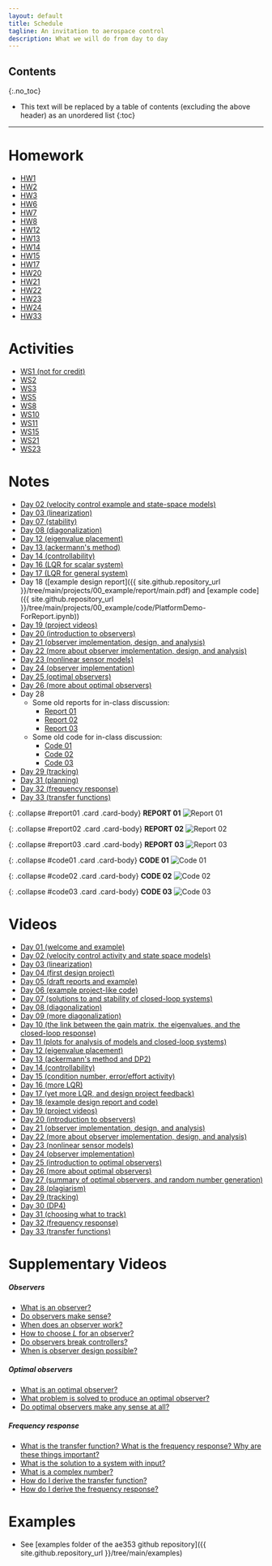 ```yaml
---
layout: default
title: Schedule
tagline: An invitation to aerospace control
description: What we will do from day to day
---
```


## Contents
{:.no_toc}

* This text will be replaced by a table of contents (excluding the above header) as an unordered list
{:toc}

---

# Homework

* [HW1](https://www.prairielearn.org/pl/course_instance/129078/assessment/2316731)
* [HW2](https://www.prairielearn.org/pl/course_instance/129078/assessment/2316751)
* [HW3](https://www.prairielearn.org/pl/course_instance/129078/assessment/2316827)
* [HW6](https://www.prairielearn.org/pl/course_instance/129078/assessment/2317020)
* [HW7](https://www.prairielearn.org/pl/course_instance/129078/assessment/2317073)
* [HW8](https://www.prairielearn.org/pl/course_instance/129078/assessment/2317106)
* [HW12](https://www.prairielearn.org/pl/course_instance/129078/assessment/2317506)
* [HW13](https://www.prairielearn.org/pl/course_instance/129078/assessment/2317548)
* [HW14](https://www.prairielearn.org/pl/course_instance/129078/assessment/2317606)
* [HW15](https://www.prairielearn.org/pl/course_instance/129078/assessment/2317630)
* [HW17](https://www.prairielearn.org/pl/course_instance/129078/assessment/2317709)
* [HW20](https://www.prairielearn.org/pl/course_instance/129078/assessment/2317860)
* [HW21](https://www.prairielearn.org/pl/course_instance/129078/assessment/2317891)
* [HW22](https://www.prairielearn.org/pl/course_instance/129078/assessment/2318052)
* [HW23](https://www.prairielearn.org/pl/course_instance/129078/assessment/2318085)
* [HW24](https://www.prairielearn.org/pl/course_instance/129078/assessment/2318114)
* [HW33](https://www.prairielearn.org/pl/course_instance/129078/assessment/2318452)

# Activities

* [WS1 (not for credit)](https://www.prairielearn.org/pl/course_instance/129078/assessment/2316729)
* [WS2](https://www.prairielearn.org/pl/course_instance/129078/assessment/2316748)
* [WS3](https://www.prairielearn.org/pl/course_instance/129078/assessment/2316828)
* [WS5](https://www.prairielearn.org/pl/course_instance/129078/assessment/2316967)
* [WS8](https://www.prairielearn.org/pl/course_instance/129078/assessment/2317107)
* [WS10](https://www.prairielearn.org/pl/course_instance/129078/assessment/2317236)
* [WS11](https://www.prairielearn.org/pl/course_instance/129078/assessment/2317296)
* [WS15](https://www.prairielearn.org/pl/course_instance/129078/assessment/2317632)
* [WS21](https://www.prairielearn.org/pl/course_instance/129078/assessment/2317861)
* [WS23](https://www.prairielearn.org/pl/course_instance/129078/assessment/2318057)

# Notes

* [Day 02 (velocity control example and state-space models)](notes/Day02-StateSpace.pdf)
* [Day 03 (linearization)](notes/Day03-Linearization.pdf)
* [Day 07 (stability)](notes/Day07-Stability.pdf)
* [Day 08 (diagonalization)](notes/Day08-Diagonalization.pdf)
* [Day 12 (eigenvalue placement)](notes/Day12-EigenvaluePlacement.pdf)
* [Day 13 (ackermann's method)](notes/Day13-AckermannsMethod.pdf)
* [Day 14 (controllability)](notes/Day14-Controllability.pdf)
* [Day 16 (LQR for scalar system)](notes/Day16-LQR-Scalar.pdf)
* [Day 17 (LQR for general system)](notes/Day17-LQR-General.pdf)
* Day 18 ([example design report]({{ site.github.repository_url }}/tree/main/projects/00_example/report/main.pdf) and [example code]({{ site.github.repository_url }}/tree/main/projects/00_example/code/PlatformDemo-ForReport.ipynb))
* [Day 19 (project videos)](https://docs.google.com/document/d/1XggcJWQ1uRCqQvlQwUoprhI2KRj-ux5pGxMiAPtYdEU/edit?usp=sharing)
* [Day 20 (introduction to observers)](notes/Day20-Observers.pdf)
* [Day 21 (observer implementation, design, and analysis)](notes/Day21-MoreObservers.pdf)
* [Day 22 (more about observer implementation, design, and analysis)](notes/Day22-EvenMoreObservers.pdf)
* [Day 23 (nonlinear sensor models)](notes/Day23-NonlinearSensorModels.pdf)
* [Day 24 (observer implementation)](notes/Day24-ObserverImplementation.pdf)
* [Day 25 (optimal observers)](notes/Day25-OptimalObservers.pdf)
* [Day 26 (more about optimal observers)](notes/Day26-MoreOptimalObservers.pdf)
* Day 28
    * Some old reports for in-class discussion:
        - <a role="button" data-bs-toggle="collapse" href="#report01" aria-expanded="false" aria-controls="report01">Report 01</a>
        - <a role="button" data-bs-toggle="collapse" href="#report02" aria-expanded="false" aria-controls="report02">Report 02</a>
        - <a role="button" data-bs-toggle="collapse" href="#report03" aria-expanded="false" aria-controls="report03">Report 03</a>
    * Some old code for in-class discussion:
        - <a role="button" data-bs-toggle="collapse" href="#code01" aria-expanded="false" aria-controls="code01">Code 01</a>
        - <a role="button" data-bs-toggle="collapse" href="#code02" aria-expanded="false" aria-controls="code02">Code 02</a>
        - <a role="button" data-bs-toggle="collapse" href="#code03" aria-expanded="false" aria-controls="code03">Code 03</a>
* [Day 29 (tracking)](notes/Day29-Tracking.pdf)
* [Day 31 (planning)](notes/Day31-Planning.pdf)
* [Day 32 (frequency response)](notes/Day32-FrequencyResponse.pdf)
* [Day 33 (transfer functions)](notes/Day33-TransferFunctions.pdf)

{: .collapse #report01 .card .card-body}
**REPORT 01**
![Report 01](images/report01.png)

{: .collapse #report02 .card .card-body}
**REPORT 02**
![Report 02](images/report02.png)

{: .collapse #report03 .card .card-body}
**REPORT 03**
![Report 03](images/report03.png)

{: .collapse #code01 .card .card-body}
**CODE 01**
![Code 01](images/code01.png)

{: .collapse #code02 .card .card-body}
**CODE 02**
![Code 02](images/code02.png)

{: .collapse #code03 .card .card-body}
**CODE 03**
![Code 03](images/code03.png)

# Videos

* [Day 01 (welcome and example)](https://mediaspace.illinois.edu/media/t/1_ik3qndbb/243767652)
* [Day 02 (velocity control activity and state space models)](https://mediaspace.illinois.edu/media/t/1_x72u7o60/243767652)
* [Day 03 (linearization)](https://mediaspace.illinois.edu/media/t/1_p1vp1ha2/243767652)
* [Day 04 (first design project)](https://mediaspace.illinois.edu/media/t/1_hcj6h99p/243767652)
* [Day 05 (draft reports and example)](https://mediaspace.illinois.edu/media/t/1_i72xge6f/243767652)
* [Day 06 (example project-like code)](https://mediaspace.illinois.edu/media/t/1_vj19myeq/243767652)
* [Day 07 (solutions to and stability of closed-loop systems)](https://mediaspace.illinois.edu/media/t/1_bacl868j/243767652)
* [Day 08 (diagonalization)](https://mediaspace.illinois.edu/media/t/1_q4cbmprq/243767652)
* [Day 09 (more diagonalization)](https://mediaspace.illinois.edu/media/t/1_xyf3p21x/243767652)
* [Day 10 (the link between the gain matrix, the eigenvalues, and the closed-loop response)](https://mediaspace.illinois.edu/media/t/1_vywmz0x6/243767652)
* [Day 11 (plots for analysis of models and closed-loop systems)](https://mediaspace.illinois.edu/media/t/1_61esk1zn/243767652)
* [Day 12 (eigenvalue placement)](https://mediaspace.illinois.edu/media/t/1_026wll6d/243767652)
* [Day 13 (ackermann's method and DP2)](https://mediaspace.illinois.edu/media/t/1_4f9icom6/243767652)
* [Day 14 (controllability)](https://mediaspace.illinois.edu/media/t/1_t206zxiv/243767652)
* [Day 15 (condition number, error/effort activity)](https://mediaspace.illinois.edu/media/t/1_svo8okjr/243767652)
* [Day 16 (more LQR)](https://mediaspace.illinois.edu/media/t/1_8yro7wse/243767652)
* [Day 17 (yet more LQR, and design project feedback)](https://mediaspace.illinois.edu/media/t/1_8q6hzas5/243767652)
* [Day 18 (example design report and code)](https://mediaspace.illinois.edu/media/t/1_77zvw83g/243767652)
* [Day 19 (project videos)](https://mediaspace.illinois.edu/media/t/1_v870t5lp/243767652)
* [Day 20 (introduction to observers)](https://mediaspace.illinois.edu/media/t/1_yc8yxfnv/243767652)
* [Day 21 (observer implementation, design, and analysis)](https://mediaspace.illinois.edu/media/t/1_ycmlgk8m/243767652)
* [Day 22 (more about observer implementation, design, and analysis)](https://mediaspace.illinois.edu/media/t/1_zznp17o8/243767652)
* [Day 23 (nonlinear sensor models)](https://mediaspace.illinois.edu/media/t/1_hu9beo6t/243767652)
* [Day 24 (observer implementation)](https://mediaspace.illinois.edu/media/t/1_u8f9jr7i/243767652)
* [Day 25 (introduction to optimal observers)](https://mediaspace.illinois.edu/media/t/1_n9274dis/243767652)
* [Day 26 (more about optimal observers)](https://mediaspace.illinois.edu/media/t/1_y87beelw/243767652)
* [Day 27 (summary of optimal observers, and random number generation)](https://mediaspace.illinois.edu/media/t/1_15bjvo5o/243767652)
* [Day 28 (plagiarism)](https://mediaspace.illinois.edu/media/t/1_f7i0pcwr/243767652)
* [Day 29 (tracking)](https://mediaspace.illinois.edu/media/t/1_0n41gmav/243767652)
* [Day 30 (DP4)](https://mediaspace.illinois.edu/media/t/1_kfbeokbn/243767652)
* [Day 31 (choosing what to track)](https://mediaspace.illinois.edu/media/t/1_t8zkpvgy/243767652)
* [Day 32 (frequency response)](https://mediaspace.illinois.edu/media/t/1_du8g02fi/243767652)
* [Day 33 (transfer functions)](https://mediaspace.illinois.edu/media/t/1_uv6fyy7c/243767652)


# Supplementary Videos

##### Observers

* [What is an observer?](https://mediaspace.illinois.edu/media/t/1_bwsv03zv/243767652)
* [Do observers make sense?](https://mediaspace.illinois.edu/media/t/1_xf9cytda/243767652)
* [When does an observer work?](https://mediaspace.illinois.edu/media/t/1_ma7mf2v3/243767652)
* [How to choose $L$ for an observer?](https://mediaspace.illinois.edu/media/t/1_6kd1vo4k/243767652)
* [Do observers break controllers?](https://mediaspace.illinois.edu/media/t/1_93pesfka/243767652)
* [When is observer design possible?](https://mediaspace.illinois.edu/media/t/1_rxgahknr/243767652)

##### Optimal observers

* [What is an optimal observer?](https://mediaspace.illinois.edu/media/t/1_m5ku4a2i/243767652)
* [What problem is solved to produce an optimal observer?](https://mediaspace.illinois.edu/media/t/1_cvfqo0i0/243767652)
* [Do optimal observers make any sense at all?](https://mediaspace.illinois.edu/media/t/1_axx6h2yg/243767652)

##### Frequency response

* [What is the transfer function? What is the frequency response? Why are these things important?](https://mediaspace.illinois.edu/media/t/1_oljuanym/243767652)
* [What is the solution to a system with input?](https://mediaspace.illinois.edu/media/t/0_29rmp7ql/243767652)
* [What is a complex number?](https://mediaspace.illinois.edu/media/t/1_h4sfjfwc/243767652)
* [How do I derive the transfer function?](https://mediaspace.illinois.edu/media/t/1_xzp809m6/243767652)
* [How do I derive the frequency response?](https://mediaspace.illinois.edu/media/t/1_xmptsbkg/243767652)


# Examples

* See [examples folder of the ae353 github repository]({{ site.github.repository_url }}/tree/main/examples)
